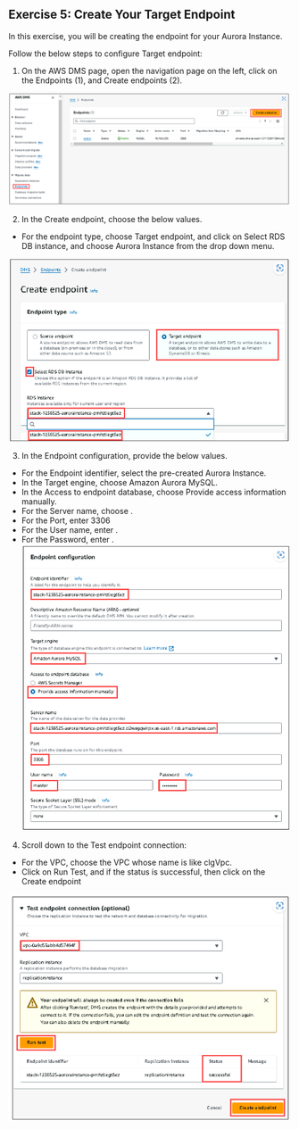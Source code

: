 ## Exercise 5: Create Your Target Endpoint

In this exercise, you will be creating the endpoint for your Aurora Instance.

Follow the below steps to configure Target endpoint:

1. On the AWS DMS page, open the navigation page on the left, click on the Endpoints (1), and Create endpoints (2).

![](./pictures/40.png)


2. In the Create endpoint, choose the below values.
- For the endpoint type, choose Target endpoint, and click on Select RDS DB instance, and choose Aurora Instance from the drop down menu.

![](./pictures/41.png)


3. In the Endpoint configuration, provide the below values.
- For the Endpoint identifier, select the pre-created Aurora Instance.
- In the Target engine, choose Amazon Aurora MySQL.
- In the Access to endpoint database, choose Provide access information manually.
- For the Server name, choose .
- For the Port, enter 3306
- For the User name, enter .
- For the Password, enter .
![](./pictures/42.png)


4. Scroll down to the Test endpoint connection:
- For the VPC, choose the VPC whose name is like clgVpc.
- Click on Run Test, and if the status is successful, then click on the Create endpoint

![](./pictures/43.png)
